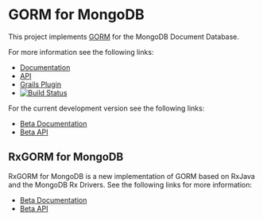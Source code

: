# GORM for MongoDB

This project implements [GORM](http://gorm.grails.org/latest/) for the MongoDB Document Database.

For more information see the following links:

* [Documentation](http://gorm.grails.org/latest/mongodb/manual)
* [API](http://gorm.grails.org/latest/mongodb/api)
* [Grails Plugin](https://grails.org/plugins.html#plugin/mongodb)
* [![Build Status](https://travis-ci.org/grails/gorm-mongodb.svg?branch=master)](https://travis-ci.org/grails/gorm-mongodb)

For the current development version see the following links:

* [Beta Documentation](http://gorm.grails.org/snapshot/mongodb/manual)
* [Beta API](http://gorm.grails.org/snapshot/mongodb/api)

## RxGORM for MongoDB

RxGORM for MongoDB is a new implementation of GORM based on RxJava and the MongoDB Rx Drivers. See the following links for more information:

* [Beta Documentation](http://gorm.grails.org/snapshot/rx/manual)
* [Beta API](http://gorm.grails.org/snapshot/rx/manual)

